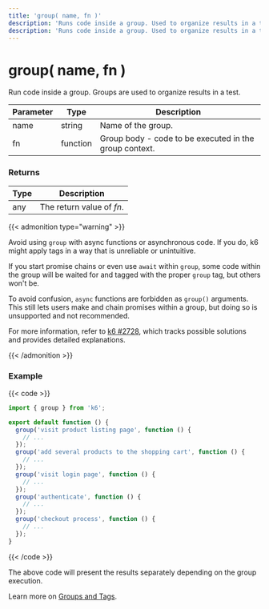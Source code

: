 ```yaml
---
title: 'group( name, fn )'
description: 'Runs code inside a group. Used to organize results in a test.'
description: 'Runs code inside a group. Used to organize results in a test.'
---
```


# group( name, fn )

Run code inside a group. Groups are used to organize results in a test.

| Parameter | Type     | Description                                            |
| --------- | -------- | ------------------------------------------------------ |
| name      | string   | Name of the group.                                     |
| fn        | function | Group body - code to be executed in the group context. |

### Returns

| Type | Description               |
| ---- | ------------------------- |
| any  | The return value of _fn_. |

{{< admonition type="warning" >}}

Avoid using `group` with async functions or asynchronous code.
If you do, k6 might apply tags in a way that is unreliable or unintuitive.

If you start promise chains or even use `await` within `group`, some code within the group will be waited for and tagged with the proper `group` tag, but others won't be.

To avoid confusion, `async` functions are forbidden as `group()` arguments. This still lets users make and chain promises within a group, but doing so is unsupported and not recommended.

For more information, refer to [k6 #2728](https://github.com/grafana/k6/issues/2728), which tracks possible solutions and provides detailed explanations.

{{< /admonition >}}

### Example

{{< code >}}

```javascript
import { group } from 'k6';

export default function () {
  group('visit product listing page', function () {
    // ...
  });
  group('add several products to the shopping cart', function () {
    // ...
  });
  group('visit login page', function () {
    // ...
  });
  group('authenticate', function () {
    // ...
  });
  group('checkout process', function () {
    // ...
  });
}
```

{{< /code >}}

The above code will present the results separately depending on the group execution.

Learn more on [Groups and Tags](https://grafana.com/docs/k6/<K6_VERSION>/using-k6/tags-and-groups).
